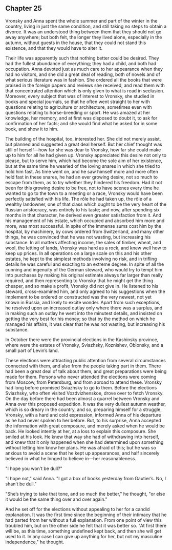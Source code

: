 ## Chapter 25


Vronsky and Anna spent the whole summer and part of the winter in the
country, living in just the same condition, and still taking no steps to
obtain a divorce. It was an understood thing between them that they
should not go away anywhere; but both felt, the longer they lived alone,
especially in the autumn, without guests in the house, that they could
not stand this existence, and that they would have to alter it.

Their life was apparently such that nothing better could be desired.
They had the fullest abundance of everything; they had a child, and both
had occupation. Anna devoted just as much care to her appearance when
they had no visitors, and she did a great deal of reading, both of
novels and of what serious literature was in fashion. She ordered all
the books that were praised in the foreign papers and reviews she
received, and read them with that concentrated attention which is only
given to what is read in seclusion. Moreover, every subject that was of
interest to Vronsky, she studied in books and special journals, so that
he often went straight to her with questions relating to agriculture or
architecture, sometimes even with questions relating to horse-breeding
or sport. He was amazed at her knowledge, her memory, and at first was
disposed to doubt it, to ask for confirmation of her facts; and she
would find what he asked for in some book, and show it to him.

The building of the hospital, too, interested her. She did not merely
assist, but planned and suggested a great deal herself. But her chief
thought was still of herself—how far she was dear to Vronsky, how far
she could make up to him for all he had given up. Vronsky appreciated
this desire not only to please, but to serve him, which had become the
sole aim of her existence, but at the same time he wearied of the loving
snares in which she tried to hold him fast. As time went on, and he saw
himself more and more often held fast in these snares, he had an ever
growing desire, not so much to escape from them, as to try whether they
hindered his freedom. Had it not been for this growing desire to be
free, not to have scenes every time he wanted to go to the town to a
meeting or a race, Vronsky would have been perfectly satisfied with his
life. The rôle he had taken up, the rôle of a wealthy landowner, one of
that class which ought to be the very heart of the Russian aristocracy,
was entirely to his taste; and now, after spending six months in that
character, he derived even greater satisfaction from it. And his
management of his estate, which occupied and absorbed him more and more,
was most successful. In spite of the immense sums cost him by the
hospital, by machinery, by cows ordered from Switzerland, and many other
things, he was convinced that he was not wasting, but increasing his
substance. In all matters affecting income, the sales of timber, wheat,
and wool, the letting of lands, Vronsky was hard as a rock, and knew
well how to keep up prices. In all operations on a large scale on this
and his other estates, he kept to the simplest methods involving no
risk, and in trifling details he was careful and exacting to an extreme
degree. In spite of all the cunning and ingenuity of the German steward,
who would try to tempt him into purchases by making his original
estimate always far larger than really required, and then representing
to Vronsky that he might get the thing cheaper, and so make a profit,
Vronsky did not give in. He listened to his steward, cross-examined him,
and only agreed to his suggestions when the implement to be ordered or
constructed was the very newest, not yet known in Russia, and likely to
excite wonder. Apart from such exceptions, he resolved upon an increased
outlay only where there was a surplus, and in making such an outlay he
went into the minutest details, and insisted on getting the very best
for his money; so that by the method on which he managed his affairs, it
was clear that he was not wasting, but increasing his substance.

In October there were the provincial elections in the Kashinsky
province, where were the estates of Vronsky, Sviazhsky, Koznishev,
Oblonsky, and a small part of Levin’s land.

These elections were attracting public attention from several
circumstances connected with them, and also from the people taking part
in them. There had been a great deal of talk about them, and great
preparations were being made for them. Persons who never attended the
elections were coming from Moscow, from Petersburg, and from abroad to
attend these. Vronsky had long before promised Sviazhsky to go to them.
Before the elections Sviazhsky, who often visited Vozdvizhenskoe, drove
over to fetch Vronsky. On the day before there had been almost a quarrel
between Vronsky and Anna over this proposed expedition. It was the very
dullest autumn weather, which is so dreary in the country, and so,
preparing himself for a struggle, Vronsky, with a hard and cold
expression, informed Anna of his departure as he had never spoken to her
before. But, to his surprise, Anna accepted the information with great
composure, and merely asked when he would be back. He looked intently at
her, at a loss to explain this composure. She smiled at his look. He
knew that way she had of withdrawing into herself, and knew that it only
happened when she had determined upon something without letting him know
her plans. He was afraid of this; but he was so anxious to avoid a scene
that he kept up appearances, and half sincerely believed in what he
longed to believe in—her reasonableness.

"I hope you won’t be dull?"

"I hope not," said Anna. "I got a box of books yesterday from Gautier’s.
No, I shan’t be dull."

"She’s trying to take that tone, and so much the better," he thought,
"or else it would be the same thing over and over again."

And he set off for the elections without appealing to her for a candid
explanation. It was the first time since the beginning of their intimacy
that he had parted from her without a full explanation. From one point
of view this troubled him, but on the other side he felt that it was
better so. "At first there will be, as this time, something undefined
kept back, and then she will get used to it. In any case I can give up
anything for her, but not my masculine independence," he thought.



